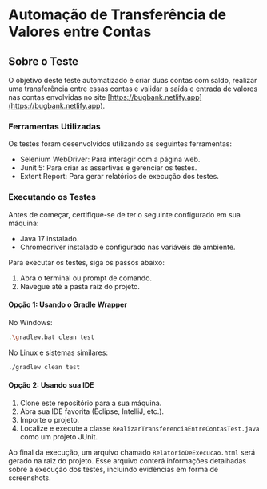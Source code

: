 # Automação de Transferência de Valores entre Contas


## Sobre o Teste

O objetivo deste teste automatizado é criar duas contas com saldo, realizar uma transferência entre essas contas e validar a saída e entrada de valores nas contas envolvidas no site [https://bugbank.netlify.app](https://bugbank.netlify.app).

### Ferramentas Utilizadas

Os testes foram desenvolvidos utilizando as seguintes ferramentas:

- Selenium WebDriver: Para interagir com a página web.
- Junit 5: Para criar as assertivas e gerenciar os testes.
- Extent Report: Para gerar relatórios de execução dos testes.

### Executando os Testes

Antes de começar, certifique-se de ter o seguinte configurado em sua máquina:

- Java 17 instalado.
- Chromedriver instalado e configurado nas variáveis de ambiente.

Para executar os testes, siga os passos abaixo:

1. Abra o terminal ou prompt de comando.
2. Navegue até a pasta raiz do projeto.

#### Opção 1: Usando o Gradle Wrapper

No Windows:
```bash
.\gradlew.bat clean test

```

No Linux e sistemas similares:
```bash
./gradlew clean test
```

#### Opção 2: Usando sua IDE

1. Clone este repositório para a sua máquina.
2. Abra sua IDE favorita (Eclipse, IntelliJ, etc.).
3. Importe o projeto.
4. Localize e execute a classe `RealizarTransferenciaEntreContasTest.java` como um projeto JUnit.

Ao final da execução, um arquivo chamado `RelatorioDeExecucao.html` será gerado na raiz do projeto. Esse arquivo conterá informações detalhadas sobre a execução dos testes, incluindo evidências em forma de screenshots.